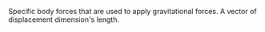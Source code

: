 Specific body forces that are used to apply gravitational forces. A vector of displacement dimension's length.
